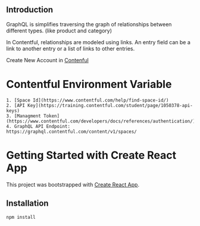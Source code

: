## Introduction

GraphQL is simplifies traversing the graph of relationships between different types. (like product and category)

In Contentful, relationships are modeled using links. An entry field can be a link to another entry or a list of links to other entries.

Create New Account in [Contenful](https://www.contentful.com/sign-up/)

# Contentful Environment Variable

    1. [Space Id](https://www.contentful.com/help/find-space-id/)
    2. [API Key](https://training.contentful.com/student/page/1050378-api-keys)
    3. [Managment Token](https://www.contentful.com/developers/docs/references/authentication/)
    4. GraphQL API Endpoint: https://graphql.contentful.com/content/v1/spaces/

# Getting Started with Create React App

This project was bootstrapped with [Create React App](https://github.com/facebook/create-react-app).

## Installation

```js
npm install
```
